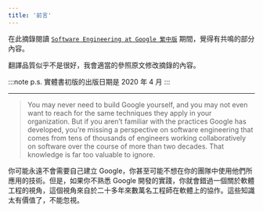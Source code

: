 ```yaml
---
title: '前言'
---
```


在此摘錄閱讀 [`Software Engineering at Google 繁中版`](https://software-engineering-at-google.gh.miniasp.com/#/) 期間，覺得有共鳴的部分內容。

翻譯品質似乎不是很好，我會適當的參照原文修改摘錄的內容。

:::note p.s.
實體書初版的出版日期是 2020 年 4 月
:::

---

> You may never need to build Google yourself, and you may not even want to reach for the same techniques they apply in your organization. But if you aren’t familiar with the practices Google has developed, you’re missing a perspective on software engineering that comes from tens of thousands of engineers working collaboratively on software over the course of more than two decades. That knowledge is far too valuable to ignore.

你可能永遠不會需要自己建立 Google，你甚至可能不想在你的團隊中使用他們所應用的技術。但是，如果你不熟悉 Google 開發的實踐，你就會錯過一個關於軟體工程的視角，這個視角來自於二十多年來數萬名工程師在軟體上的協作。這些知識太有價值了，不能忽視。
